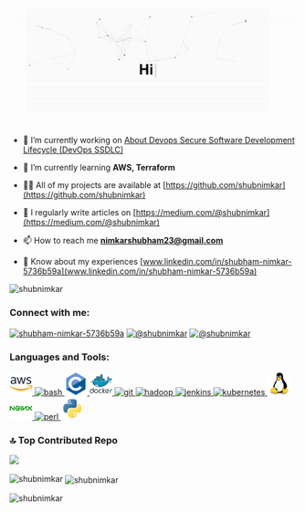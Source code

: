 <p align="center">
  <img src="https://github.com/shubnimkar/shubnimkar/blob/master/Header.gif"
>
</p>



- 🔭 I’m currently working on [About Devops Secure Software Development Lifecycle (DevOps SSDLC)](https://github.com/shubnimkar/DevSecOps)

- 🌱 I’m currently learning **AWS, Terraform**

- 👨‍💻 All of my projects are available at [https://github.com/shubnimkar](https://github.com/shubnimkar)

- 📝 I regularly write articles on [https://medium.com/@shubnimkar](https://medium.com/@shubnimkar)

- 📫 How to reach me **nimkarshubham23@gmail.com**

- 📄 Know about my experiences [www.linkedin.com/in/shubham-nimkar-5736b59a](www.linkedin.com/in/shubham-nimkar-5736b59a)

<p align="left"> <img src="https://komarev.com/ghpvc/?username=shubnimkar&label=Profile%20views&color=0e75b6&style=flat" alt="shubnimkar" /> </p>

<h3 align="left">Connect with me:</h3>
<p align="left">
<a href="https://linkedin.com/in/shubham-nimkar-5736b59a" target="blank"><img align="center" src="https://raw.githubusercontent.com/rahuldkjain/github-profile-readme-generator/master/src/images/icons/Social/linked-in-alt.svg" alt="shubham-nimkar-5736b59a" height="30" width="40" /></a>
<a href="https://hashnode.com/@shubnimkar" target="blank"><img align="center" src="https://raw.githubusercontent.com/rahuldkjain/github-profile-readme-generator/master/src/images/icons/Social/hashnode.svg" alt="@shubnimkar" height="30" width="40" /></a>
<a href="https://medium.com/@shubnimkar" target="blank"><img align="center" src="https://raw.githubusercontent.com/rahuldkjain/github-profile-readme-generator/master/src/images/icons/Social/medium.svg" alt="@shubnimkar" height="30" width="40" /></a>
</p>

<h3 align="left">Languages and Tools:</h3>
<p align="left"> <a href="https://aws.amazon.com" target="_blank" rel="noreferrer"> <img src="https://raw.githubusercontent.com/devicons/devicon/master/icons/amazonwebservices/amazonwebservices-original-wordmark.svg" alt="aws" width="40" height="40"/> </a> <a href="https://www.gnu.org/software/bash/" target="_blank" rel="noreferrer"> <img src="https://www.vectorlogo.zone/logos/gnu_bash/gnu_bash-icon.svg" alt="bash" width="40" height="40"/> </a> <a href="https://www.cprogramming.com/" target="_blank" rel="noreferrer"> <img src="https://raw.githubusercontent.com/devicons/devicon/master/icons/c/c-original.svg" alt="c" width="40" height="40"/> </a> <a href="https://www.docker.com/" target="_blank" rel="noreferrer"> <img src="https://raw.githubusercontent.com/devicons/devicon/master/icons/docker/docker-original-wordmark.svg" alt="docker" width="40" height="40"/> </a> <a href="https://git-scm.com/" target="_blank" rel="noreferrer"> <img src="https://www.vectorlogo.zone/logos/git-scm/git-scm-icon.svg" alt="git" width="40" height="40"/> </a> <a href="https://hadoop.apache.org/" target="_blank" rel="noreferrer"> <img src="https://www.vectorlogo.zone/logos/apache_hadoop/apache_hadoop-icon.svg" alt="hadoop" width="40" height="40"/> </a> <a href="https://www.jenkins.io" target="_blank" rel="noreferrer"> <img src="https://www.vectorlogo.zone/logos/jenkins/jenkins-icon.svg" alt="jenkins" width="40" height="40"/> </a> <a href="https://kubernetes.io" target="_blank" rel="noreferrer"> <img src="https://www.vectorlogo.zone/logos/kubernetes/kubernetes-icon.svg" alt="kubernetes" width="40" height="40"/> </a> <a href="https://www.linux.org/" target="_blank" rel="noreferrer"> <img src="https://raw.githubusercontent.com/devicons/devicon/master/icons/linux/linux-original.svg" alt="linux" width="40" height="40"/> </a> <a href="https://www.nginx.com" target="_blank" rel="noreferrer"> <img src="https://raw.githubusercontent.com/devicons/devicon/master/icons/nginx/nginx-original.svg" alt="nginx" width="40" height="40"/> </a> <a href="https://www.perl.org/" target="_blank" rel="noreferrer"> <img src="https://api.iconify.design/logos-perl.svg" alt="perl" width="40" height="40"/> </a> <a href="https://www.python.org" target="_blank" rel="noreferrer"> <img src="https://raw.githubusercontent.com/devicons/devicon/master/icons/python/python-original.svg" alt="python" width="40" height="40"/> </a> </p>

### 🔝 Top Contributed Repo
![](https://github-contributor-stats.vercel.app/api?username=shubnimkar&limit=5&theme=flat&combine_all_yearly_contributions=true)

<p><img align="left" src="https://github-readme-stats.vercel.app/api/top-langs?username=shubnimkar&show_icons=true&locale=en&layout=compact" alt="shubnimkar" /></p>

<p>&nbsp;<img align="center" src="https://github-readme-stats.vercel.app/api?username=shubnimkar&show_icons=true&locale=en" alt="shubnimkar" /></p>

<p><img align="center" src="https://github-readme-streak-stats.herokuapp.com/?user=shubnimkar&" alt="shubnimkar" /></p>

